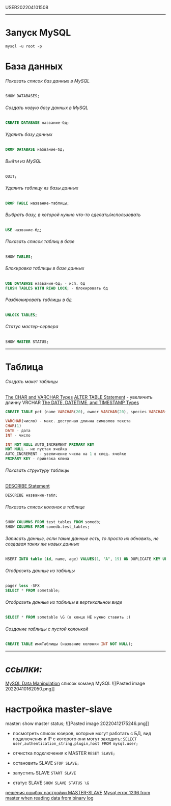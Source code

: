 USER202204101508
***
# Запуск MySQL
```
mysql -u root -p
```

# База данных
###### Показать список баз данных в MySQL 

```sql
SHOW DATABASES; 
```

###### Создать новую базу данных в MySQL 

```sql
CREATE DATABASE название-бд; 
```

###### Удалить базу данных

```sql
DROP DATABASE название-бд;
```

###### Выйти из MySQL

```sql
QUIT;
```

###### Удалить таблицу из базы данных

```sql
DROP TABLE название-таблицы; 
```

###### Выбрать базу, в которой нужно что-то сделать/использовать

```sql 
USE название-бд; 
```

###### Показать список таблиц в базе 

```sql
SHOW TABLES;
``` 

###### Блокировка таблицы в базе данных
```sql
USE DATABASE название-бд; - исп. бд
FLUSH TABLES WITH READ LOCK; - блокировать бд
```

###### Разблокировать таблицы в бд

```sql
UNLOCK TABLES;
```

###### Статус мастер-сервера

```sql
SHOW MASTER STATUS;
```

***
# Таблица
###### Создать макет таблицы
[The CHAR and VARCHAR Types](https://dev.mysql.com/doc/refman/8.0/en/char.html)
[ALTER TABLE Statement](https://dev.mysql.com/doc/refman/8.0/en/alter-table.html) - увеличить длинну VRCHAR
[The DATE, DATETIME, and TIMESTAMP Types](https://dev.mysql.com/doc/refman/8.0/en/datetime.html)
```sql
CREATE TABLE pet (name VARCHAR(20), owner VARCHAR(20), species VARCHAR(20), sex CHAR(1), birth DATE, death DATE);

VARCHAR(число) - макс. доступная длинна символов текста
CHAR(1)
DATE - дата
INT - число

INT NOT NULL AUTO_INCREMENT PRIMARY KEY
NOT NULL - не пустая ячейка
AUTO_INCREMENT - увеличение числа на 1 в след. ячейке
PRIMARY KEY - привязка ключа
```

###### Показать структуру таблицы
[DESCRIBE Statement](https://dev.mysql.com/doc/refman/8.0/en/describe.html)

```sql
DESCRIBE название-табл;
```

###### Показать список колонок в таблице
```sql
SHOW COLUMNS FROM test_tables FROM somedb; 
SHOW COLUMNS FROM somedb.test_tables; 
```

###### Записать данные, если такие данные есть, то просто их обновить, не создавая таких же новых данных
```sql
NSERT INTO table (id, name, age) VALUES(1, "A", 19) ON DUPLICATE KEY UPDATE name="A", age=19 
```

###### Отобразить данные из таблицы

```sql
pager less -SFX 
SELECT * FROM sometable; 
```

###### Отобразить данные из таблицы в вертикальнои виде 

```sql
SELECT * FROM sometable \G (в конце НЕ нужно ставить ;)
```

###### Создание таблицы с пустой колонкой

```sql
CREATE TABLE имяТаблицы (название колонки INT NOT NULL);
```

***

# *ссылки:*
[MySQL Data Manipulation](https://www.mysqltutorial.org/mysql-drop-database/)
список команд MySQL
![[Pasted image 20220410162050.png]]
# настройка master-slave
master: show master status;
![[Pasted image 20220412175246.png]]

- посмотреть список юзеров, которые могут работать с БД, вид подключения и IP с которого они могут заходить:
`SELECT user,authentication_string,plugin,host FROM mysql.user;`

- отчистка подключения к MASTER
`RESET SLAVE;`

- остановить SLAVE
`STOP SLAVE;`

- запустить SLAVE
`START SLAVE`

- статус SLAVE
`SHOW SLAVE STATUS \G`

[решения ошибок настройки MASTER-SLAVE](https://www.sqlpac.com/en/documents/mysql-8-replication-binary-log-file-position-quick-setup.html)
[Mysql error 1236 from master when reading data from binary log](https://stackoverflow.com/questions/28838040/mysql-error-1236-from-master-when-reading-data-from-binary-log)